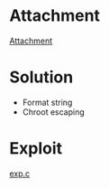 # Attachment

[Attachment](wall-sina.tgz)

# Solution

- Format string
- Chroot escaping

# Exploit

[exp.c](exp.c)
